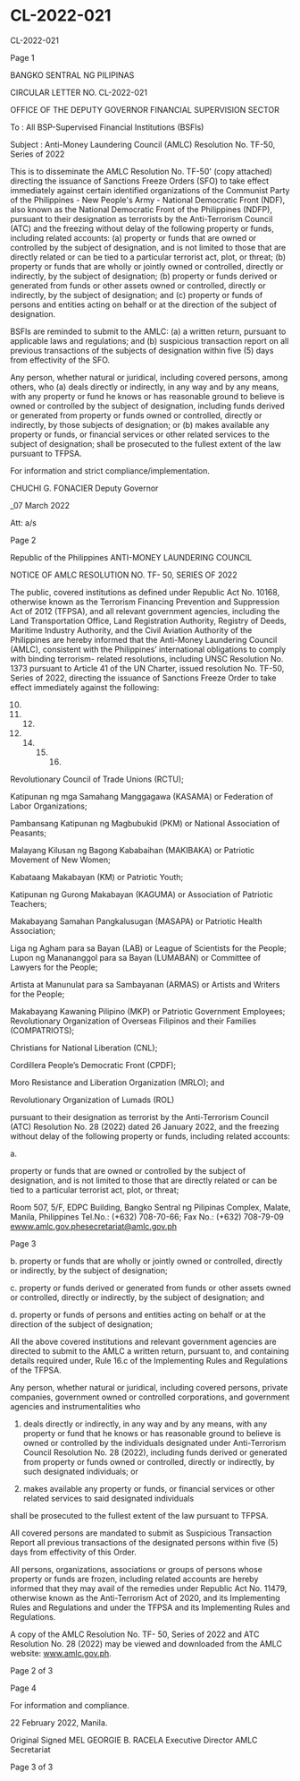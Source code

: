 # CL-2022-021

CL-2022-021

Page 1

BANGKO SENTRAL NG PILIPINAS

CIRCULAR LETTER NO. CL-2022-021

OFFICE OF THE DEPUTY GOVERNOR FINANCIAL SUPERVISION SECTOR

To : All BSP-Supervised Financial Institutions (BSFIs)

Subject : Anti-Money Laundering Council (AMLC) Resolution No. TF-50, Series of 2022

This is to disseminate the AMLC Resolution No. TF-50' (copy attached) directing the issuance of Sanctions Freeze Orders (SFO) to take effect immediately against certain identified organizations of the Communist Party of the Philippines - New People's Army - National Democratic Front (NDF), also known as the National Democratic Front of the Philippines (NDFP), pursuant to their designation as terrorists by the Anti-Terrorism Council (ATC) and the freezing without delay of the following property or funds, including related accounts: (a) property or funds that are owned or controlled by the subject of designation, and is not limited to those that are directly related or can be tied to a particular terrorist act, plot, or threat; (b) property or funds that are wholly or jointly owned or controlled, directly or indirectly, by the subject of designation; (b) property or funds derived or generated from funds or other assets owned or controlled, directly or indirectly, by the subject of designation; and (c) property or funds of persons and entities acting on behalf or at the direction of the subject of designation.

BSFls are reminded to submit to the AMLC: (a) a written return, pursuant to applicable laws and regulations; and (b) suspicious transaction report on all previous transactions of the subjects of designation within five (5) days from effectivity of the SFO.

Any person, whether natural or juridical, including covered persons, among others, who (a) deals directly or indirectly, in any way and by any means, with any property or fund he knows or has reasonable ground to believe is owned or controlled by the subject of designation, including funds derived or generated from property or funds owned or controlled, directly or indirectly, by those subjects of designation; or (b) makes available any property or funds, or financial services or other related services to the subject of designation; shall be prosecuted to the fullest extent of the law pursuant to TFPSA.

For information and strict compliance/implementation. 

CHUCHI G. FONACIER Deputy Governor

_07 March 2022

Att: a/s

Page 2

Republic of the Philippines ANTI-MONEY LAUNDERING COUNCIL

NOTICE OF AMLC RESOLUTION NO. TF- 50, SERIES OF 2022

The public, covered institutions as defined under Republic Act No. 10168, otherwise known as the Terrorism Financing Prevention and Suppression Act of 2012 (TFPSA), and all relevant government agencies, including the Land Transportation Office, Land Registration Authority, Registry of Deeds, Maritime Industry Authority, and the Civil Aviation Authority of the Philippines are hereby informed that the Anti-Money Laundering Council (AMLC), consistent with the Philippines’ international obligations to comply with binding terrorism- related resolutions, including UNSC Resolution No. 1373 pursuant to Article 41 of the UN Charter, issued resolution No. TF-50, Series of 2022, directing the issuance of Sanctions Freeze Order to take effect immediately against the following:

10.

11. 12.

13. 14. 15. 16.

Revolutionary Council of Trade Unions (RCTU);

Katipunan ng mga Samahang Manggagawa (KASAMA) or Federation of Labor Organizations;

Pambansang Katipunan ng Magbubukid (PKM) or National Association of Peasants;

Malayang Kilusan ng Bagong Kababaihan (MAKIBAKA) or Patriotic Movement of New Women;

Kabataang Makabayan (KM) or Patriotic Youth;

Katipunan ng Gurong Makabayan (KAGUMA) or Association of Patriotic Teachers;

Makabayang Samahan Pangkalusugan (MASAPA) or Patriotic Health Association;

Liga ng Agham para sa Bayan (LAB) or League of Scientists for the People; Lupon ng Manananggol para sa Bayan (LUMABAN) or Committee of Lawyers for the People;

Artista at Manunulat para sa Sambayanan (ARMAS) or Artists and Writers for the People;

Makabayang Kawaning Pilipino (MKP) or Patriotic Government Employees; Revolutionary Organization of Overseas Filipinos and their Families (COMPATRIOTS);

Christians for National Liberation (CNL);

Cordillera People’s Democratic Front (CPDF);

Moro Resistance and Liberation Organization (MRLO); and

Revolutionary Organization of Lumads (ROL)

pursuant to their designation as terrorist by the Anti-Terrorism Council (ATC) Resolution No. 28 (2022) dated 26 January 2022, and the freezing without delay of the following property or funds, including related accounts:

a.

property or funds that are owned or controlled by the subject of designation, and is not limited to those that are directly related or can be tied to a particular terrorist act, plot, or threat;

Room 507, 5/F, EDPC Building, Bangko Sentral ng Pilipinas Complex, Malate, Manila, Philippines Tel.No.: (+632) 708-70-66; Fax No.: (+632) 708-79-09 ewww.amlc.gov.phesecretariat@amlc.gov.ph

Page 3

b. property or funds that are wholly or jointly owned or controlled, directly or indirectly, by the subject of designation;

c. property or funds derived or generated from funds or other assets owned or controlled, directly or indirectly, by the subject of designation; and

d. property or funds of persons and entities acting on behalf or at the direction of the subject of designation;

All the above covered institutions and relevant government agencies are directed to submit to the AMLC a written return, pursuant to, and containing details required under, Rule 16.c of the Implementing Rules and Regulations of the TFPSA.

Any person, whether natural or juridical, including covered persons, private companies, government owned or controlled corporations, and government agencies and instrumentalities who

1. deals directly or indirectly, in any way and by any means, with any property or fund that he knows or has reasonable ground to believe is owned or controlled by the individuals designated under Anti-Terrorism Council Resolution No. 28 (2022), including funds derived or generated from property or funds owned or controlled, directly or indirectly, by such designated individuals; or

2. makes available any property or funds, or financial services or other related services to said designated individuals

shall be prosecuted to the fullest extent of the law pursuant to TFPSA.

All covered persons are mandated to submit as Suspicious Transaction Report all previous transactions of the designated persons within five (5) days from effectivity of this Order.

All persons, organizations, associations or groups of persons whose property or funds are frozen, including related accounts are hereby informed that they may avail of the remedies under Republic Act No. 11479, otherwise known as the Anti-Terrorism Act of 2020, and its Implementing Rules and Regulations and under the TFPSA and its Implementing Rules and Regulations.

A copy of the AMLC Resolution No. TF- 50, Series of 2022 and ATC Resolution No. 28 (2022) may be viewed and downloaded from the AMLC website: www.amlc.gov.ph.

Page 2 of 3

Page 4

For information and compliance.

22 February 2022, Manila.

Original Signed MEL GEORGIE B. RACELA Executive Director AMLC Secretariat

Page 3 of 3